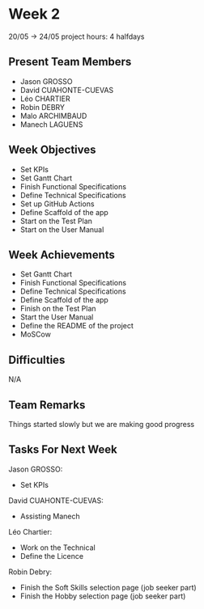 # Week 2

20/05 &rarr; 24/05
project hours: 4 halfdays

## Present Team Members
- Jason GROSSO
- David CUAHONTE-CUEVAS
- Léo CHARTIER
- Robin DEBRY
- Malo ARCHIMBAUD
- Manech LAGUENS

## Week Objectives
- Set KPIs
- Set Gantt Chart
- Finish Functional Specifications
- Define Technical Specifications
- Set up GitHub Actions
- Define Scaffold of the app
- Start on the Test Plan
- Start on the User Manual

## Week Achievements
- Set Gantt Chart
- Finish Functional Specifications
- Define Technical Specifications
- Define Scaffold of the app
- Finish on the Test Plan
- Start the User Manual
- Define the README of the project
- MoSCow

## Difficulties
N/A

## Team Remarks

Things started slowly but we are making good progress

## Tasks For Next Week

Jason GROSSO:
- Set KPIs
  
David CUAHONTE-CUEVAS:
- Assisting Manech

Léo Chartier:
- Work on the Technical
- Define the Licence

Robin Debry:
- Finish the Soft Skills selection page (job seeker part)
- Finish the Hobby selection page (job seeker part)